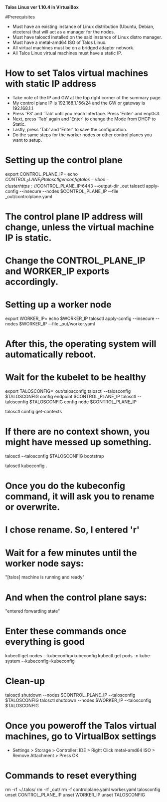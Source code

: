 **Talos Linux ver 1.10.4 in VirtualBox**

#Prerequisites
- Must have an existing instance of Linux distribution (Ubuntu, Debian, etcetera) that will act as a manager for the nodes.
- Must have talosctl installed on the said instance of Linux distro manager.
- Must have a metal-amd64 ISO of Talos Linux.
- All virtual machines must be on a bridged adapter network.
- All Talos Linux virtual machines must have a static IP.

# How to set Talos virtual machines with static IP address
- Take note of the IP and GW at the top right corner of the summary page.
- My control plane IP is 192.168.1.156/24 and the GW or gateway is 192.168.1.1
- Press 'F3' and 'Tab' until you reach Interface. Press 'Enter' and enp0s3.
- Next, press 'Tab' again and 'Enter' to change the Mode from DHCP to Static.
- Lastly, press 'Tab' and 'Enter' to save the configuration.
- Do the same steps for the worker nodes or other control planes you want to setup.

# Setting up the control plane
export CONTROL_PLANE_IP=<control-plane-IP>
echo $CONTROL_PLANE_IP
talosctl gen config talos-vbox-cluster https://$CONTROL_PLANE_IP:6443 --output-dir _out
talosctl apply-config --insecure --nodes $CONTROL_PLANE_IP --file _out/controlplane.yaml

# The control plane IP address will change, unless the virtual machine IP is static.
# Change the CONTROL_PLANE_IP and WORKER_IP exports accordingly.

# Setting up a worker node
export WORKER_IP=<worker-node-IP>
echo $WORKER_IP
talosctl apply-config --insecure --nodes $WORKER_IP --file _out/worker.yaml

# After this, the operating system will automatically reboot.
# Wait for the kubelet to be healthy

export TALOSCONFIG=_out/talosconfig
talosctl --talosconfig $TALOSCONFIG config endpoint $CONTROL_PLANE_IP
talosctl --talosconfig $TALOSCONFIG config node $CONTROL_PLANE_IP

talosctl config get-contexts

# If there are no context shown, you might have messed up something.
talosctl --talosconfig $TALOSCONFIG bootstrap

talosctl kubeconfig .

# Once you do the kubeconfig command, it will ask you to rename or overwrite.
# I chose rename. So, I entered 'r'

# Wait for a few minutes until the worker node says:
"[talos] machine is running and ready"

# And when the control plane says:
"entered forwarding state"

# Enter these commands once everything is good
kubectl get nodes --kubeconfig=kubeconfig
kubectl get pods -n kube-system --kubeconfig=kubeconfig

# Clean-up
talosctl shutdown --nodes $CONTROL_PLANE_IP --talosconfig $TALOSCONFIG
talosctl shutdown --nodes $WORKER_IP --talosconfig $TALOSCONFIG

# Once you poweroff the Talos virtual machines, go to VirtualBox settings
- Settings > Storage > Controller: IDE > Right Click metal-amd64 ISO > Remove Attachment > Press OK
# Commands to reset everything
rm -rf ~/.talos/
rm -rf _out/
rm -f controlplane.yaml worker.yaml talosconfig
unset CONTROL_PLANE_IP
unset WORKER_IP
unset TALOSCONFIG
